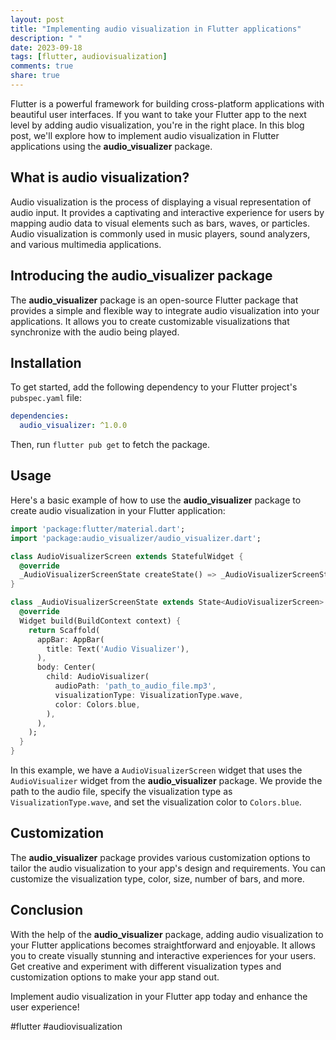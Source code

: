 ```yaml
---
layout: post
title: "Implementing audio visualization in Flutter applications"
description: " "
date: 2023-09-18
tags: [flutter, audiovisualization]
comments: true
share: true
---
```


Flutter is a powerful framework for building cross-platform applications with beautiful user interfaces. If you want to take your Flutter app to the next level by adding audio visualization, you're in the right place. In this blog post, we'll explore how to implement audio visualization in Flutter applications using the **audio_visualizer** package.

## What is audio visualization?

Audio visualization is the process of displaying a visual representation of audio input. It provides a captivating and interactive experience for users by mapping audio data to visual elements such as bars, waves, or particles. Audio visualization is commonly used in music players, sound analyzers, and various multimedia applications.

## Introducing the audio_visualizer package

The **audio_visualizer** package is an open-source Flutter package that provides a simple and flexible way to integrate audio visualization into your applications. It allows you to create customizable visualizations that synchronize with the audio being played.

## Installation

To get started, add the following dependency to your Flutter project's `pubspec.yaml` file:

```yaml
dependencies:
  audio_visualizer: ^1.0.0
```

Then, run `flutter pub get` to fetch the package.

## Usage

Here's a basic example of how to use the **audio_visualizer** package to create audio visualization in your Flutter application:

```dart
import 'package:flutter/material.dart';
import 'package:audio_visualizer/audio_visualizer.dart';

class AudioVisualizerScreen extends StatefulWidget {
  @override
  _AudioVisualizerScreenState createState() => _AudioVisualizerScreenState();
}

class _AudioVisualizerScreenState extends State<AudioVisualizerScreen> {
  @override
  Widget build(BuildContext context) {
    return Scaffold(
      appBar: AppBar(
        title: Text('Audio Visualizer'),
      ),
      body: Center(
        child: AudioVisualizer(
          audioPath: 'path_to_audio_file.mp3',
          visualizationType: VisualizationType.wave,
          color: Colors.blue,
        ),
      ),
    );
  }
}
```

In this example, we have a `AudioVisualizerScreen` widget that uses the `AudioVisualizer` widget from the **audio_visualizer** package. We provide the path to the audio file, specify the visualization type as `VisualizationType.wave`, and set the visualization color to `Colors.blue`.

## Customization

The **audio_visualizer** package provides various customization options to tailor the audio visualization to your app's design and requirements. You can customize the visualization type, color, size, number of bars, and more.

## Conclusion

With the help of the **audio_visualizer** package, adding audio visualization to your Flutter applications becomes straightforward and enjoyable. It allows you to create visually stunning and interactive experiences for your users. Get creative and experiment with different visualization types and customization options to make your app stand out.

Implement audio visualization in your Flutter app today and enhance the user experience!

#flutter #audiovisualization